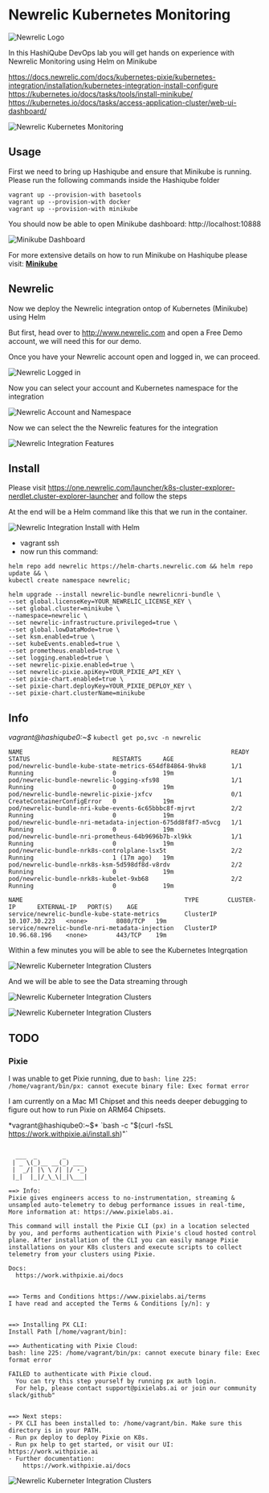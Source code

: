 # Newrelic Kubernetes Monitoring

![Newrelic Logo](images/newrelic-logo.png?raw=true "Newrelic Logo")

In this HashiQube DevOps lab you will get hands on experience with Newrelic Monitoring using Helm on Minikube

https://docs.newrelic.com/docs/kubernetes-pixie/kubernetes-integration/installation/kubernetes-integration-install-configure
https://kubernetes.io/docs/tasks/tools/install-minikube/
https://kubernetes.io/docs/tasks/access-application-cluster/web-ui-dashboard/

![Newrelic Kubernetes Monitoring](images/newrelic-kubernetes-monitoring.png?raw=true "Newrelic Kubernetes Monitoring")

## Usage

First we need to bring up Hashiqube and ensure that Minikube is running. Please run the following commands inside the Hashiqube folder

```shell
vagrant up --provision-with basetools
vagrant up --provision-with docker
vagrant up --provision-with minikube
```

You should now be able to open Minikube dashboard: http://localhost:10888

![Minikube Dashboard](images/minikube.png?raw=true "Minikube Dashboard")

For more extensive details on how to run Minikube on Hashiqube please visit: [__Minikube__](minikube/#minikube)

## Newrelic

Now we deploy the Newrelic integration ontop of Kubernetes (Minikube) using Helm

But first, head over to http://www.newrelic.com and open a Free Demo account, we will need this for our demo. 

Once you have your Newrelic account open and logged in, we can proceed. 

![Newrelic Logged in](images/01-newrelic-logged-in.png?raw=true "Newrelic Logged in")

Now you can select your account and Kubernetes namespace for the integration

![Newrelic Account and Namespace](images/02-newrelic-select-account-and-namespace.png?raw=true "Newrelic Account and Namespace")

Now we can select the the Newrelic features for the integration

![Newrelic Integration Features](images/03-newrelic-features.png?raw=true "Newrelic Integration Features")

## Install

Please visit https://one.newrelic.com/launcher/k8s-cluster-explorer-nerdlet.cluster-explorer-launcher and follow the steps

At the end will be a Helm command like this that we run in the container. 

![Newrelic Integration Install with Helm](images/04-newrelic-install-with-helm.png?raw=true "Newrelic Integration Install with Helm")

- vagrant ssh 
- now run this command:
```shell
helm repo add newrelic https://helm-charts.newrelic.com && helm repo update && \
kubectl create namespace newrelic; 

helm upgrade --install newrelic-bundle newrelicnri-bundle \
--set global.licenseKey=YOUR_NEWRELIC_LICENSE_KEY \
--set global.cluster=minikube \
--namespace=newrelic \
--set newrelic-infrastructure.privileged=true \
--set global.lowDataMode=true \
--set ksm.enabled=true \
--set kubeEvents.enabled=true \
--set prometheus.enabled=true \
--set logging.enabled=true \
--set newrelic-pixie.enabled=true \
--set newrelic-pixie.apiKey=YOUR_PIXIE_API_KEY \
--set pixie-chart.enabled=true \
--set pixie-chart.deployKey=YOUR_PIXIE_DEPLOY_KEY \
--set pixie-chart.clusterName=minikube
```

## Info

*vagrant@hashiqube0:~$* `kubectl get po,svc -n newrelic`

```shell
NAME                                                          READY   STATUS                       RESTARTS      AGE
pod/newrelic-bundle-kube-state-metrics-654df84864-9hvk8       1/1     Running                      0             19m
pod/newrelic-bundle-newrelic-logging-xfs98                    1/1     Running                      0             19m
pod/newrelic-bundle-newrelic-pixie-jxfcv                      0/1     CreateContainerConfigError   0             19m
pod/newrelic-bundle-nri-kube-events-6c65bbbc8f-mjrvt          2/2     Running                      0             19m
pod/newrelic-bundle-nri-metadata-injection-675dd8f8f7-m5vcg   1/1     Running                      0             19m
pod/newrelic-bundle-nri-prometheus-64b9696b7b-xl9kk           1/1     Running                      0             19m
pod/newrelic-bundle-nrk8s-controlplane-lsx5t                  2/2     Running                      1 (17m ago)   19m
pod/newrelic-bundle-nrk8s-ksm-5d598df8d-v8rdv                 2/2     Running                      0             19m
pod/newrelic-bundle-nrk8s-kubelet-9xb68                       2/2     Running                      0             19m

NAME                                             TYPE        CLUSTER-IP      EXTERNAL-IP   PORT(S)    AGE
service/newrelic-bundle-kube-state-metrics       ClusterIP   10.107.30.223   <none>        8080/TCP   19m
service/newrelic-bundle-nri-metadata-injection   ClusterIP   10.96.68.196    <none>        443/TCP    19m
```

Within a few minutes you will be able to see the Kubernetes Integrqation 

![Newrelic Kuberneter Integration Clusters](images/05-newrelic-kuibernetes-clusters.png?raw=true "Newrelic Kuberneter Integration Clusters")

And we will be able to see the Data streaming through

![Newrelic Kuberneter Integration Clusters](images/06-newrelic-summary-01.png?raw=true "Newrelic Kuberneter Integration Clusters")

![Newrelic Kuberneter Integration Clusters](images/06-newrelic-summary-02.png?raw=true "Newrelic Kuberneter Integration Clusters")

## TODO

### Pixie
I was unable to get Pixie running, due to `bash: line 225: /home/vagrant/bin/px: cannot execute binary file: Exec format error`

I am currently on a Mac M1 Chipset and this needs deeper debugging to figure out how to run Pixie on ARM64 Chipsets.

*vagrant@hashiqube0:~$* `bash -c "$(curl -fsSL https://work.withpixie.ai/install.sh)"`

```shell

  ___  _       _
 | _ \(_)__ __(_) ___
 |  _/| |\ \ /| |/ -_)
 |_|  |_|/_\_\|_|\___|

==> Info:
Pixie gives engineers access to no-instrumentation, streaming &
unsampled auto-telemetry to debug performance issues in real-time,
More information at: https://www.pixielabs.ai.

This command will install the Pixie CLI (px) in a location selected
by you, and performs authentication with Pixie's cloud hosted control
plane. After installation of the CLI you can easily manage Pixie
installations on your K8s clusters and execute scripts to collect
telemetry from your clusters using Pixie.

Docs:
  https://work.withpixie.ai/docs


==> Terms and Conditions https://www.pixielabs.ai/terms
I have read and accepted the Terms & Conditions [y/n]: y


==> Installing PX CLI:
Install Path [/home/vagrant/bin]: 

==> Authenticating with Pixie Cloud:
bash: line 225: /home/vagrant/bin/px: cannot execute binary file: Exec format error

FAILED to authenticate with Pixie cloud. 
  You can try this step yourself by running px auth login.
  For help, please contact support@pixielabs.ai or join our community slack/github"


==> Next steps:
- PX CLI has been installed to: /home/vagrant/bin. Make sure this directory is in your PATH.
- Run px deploy to deploy Pixie on K8s.
- Run px help to get started, or visit our UI: https://work.withpixie.ai
- Further documentation:
    https://work.withpixie.ai/docs
```

![Newrelic Kuberneter Integration Clusters](images/07-newrelic-pixie.png?raw=true "Newrelic Kuberneter Integration Clusters")
